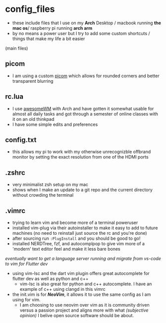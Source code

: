 # config_files

- these include files that I use on my **Arch** Desktop / macbook running **the mac os**/ raspberry pi running **arch arm**
- by no means a power user but I try to add some custom shortcuts / things that make my life a bit easier

(main files)

## picom

- I am using a custom [picom](https://github.com/jonaburg/picom) which allows for rounded corners and better transparent blurring

## rc.lua

- I use [awesomeWM](https://wiki.archlinux.org/index.php/Awesome) with Arch and have gotten it somewhat usable for almost all daily tasks and got through a semester of online classes with it on an old thinkpad
- I have some simple edits and preferences

## config.txt

- this allows my pi to work with my otherwise unrecognizble offbrand monitor by setting the exact resolution from one of the HDMI ports

## .zshrc

- very minimalist zsh setup on my mac
- shows when I make an update to a git repo and the current directory without crowding the terminal

## .vimrc

- trying to learn vim and become more of a terminal poweruser
- installed vim-plug via their autoinstaller to make it easy to add to future machines (no need to reinstall just source the rc and you're done)
- after sourcing run `:PlugInstall` and you should be good to go!
- installed NERDTree, fzf, and autocomplpop to give vim more of a 'modern' text editor feel and make it less bare bones

*eventually want to get a language server running and migrate from vs-code to vim for Flutter dev*

- using vim-lsc and the dart vim plugin offers great autocomplete for flutter dev as well as python and c++
  - vim-lsc is also great for python and c++ autocomplete. I have an example of c++ using clangd in this vimrc
- the init.vim is for ***NeoVim***, it allows it to use the same config as I am using for vim.
  - I am choosing to use neovim over vim as it is community driven versus a passion project and aligns more with what *(subjective opinion)* I belive open source software should be about.
